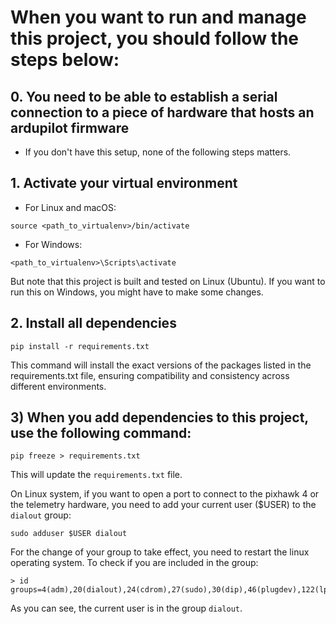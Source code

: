 
# When you want to run and manage this project, you should follow the steps below:

## 0. You need to be able to establish a serial connection to a piece of hardware that hosts an ardupilot firmware
- If you don't have this setup, none of the following steps matters.

## 1. Activate your virtual environment

- For Linux and macOS:
```
source <path_to_virtualenv>/bin/activate
```

- For Windows:
```
<path_to_virtualenv>\Scripts\activate
```

But note that this project is built and tested on Linux (Ubuntu).
If you want to run this on Windows, you might have to make some changes.


## 2. Install all dependencies

```
pip install -r requirements.txt
```

This command will install the exact versions of the packages 
listed in the requirements.txt file, ensuring compatibility 
and consistency across different environments.


## 3) When you add dependencies to this project, use the following command:

```
pip freeze > requirements.txt
```

This will update the `requirements.txt` file. 


On Linux system, if you want to open a port to connect to the pixhawk 4 or the telemetry hardware,
you need to add your current user ($USER) to the `dialout` group:

```
sudo adduser $USER dialout
```

For the change of your group to take effect, you need to restart the linux operating system.
To check if you are included in the group:

```
> id
groups=4(adm),20(dialout),24(cdrom),27(sudo),30(dip),46(plugdev),122(lpadmin),135(lxd),136(sambashare)
```

As you can see, the current user is in the group `dialout`.